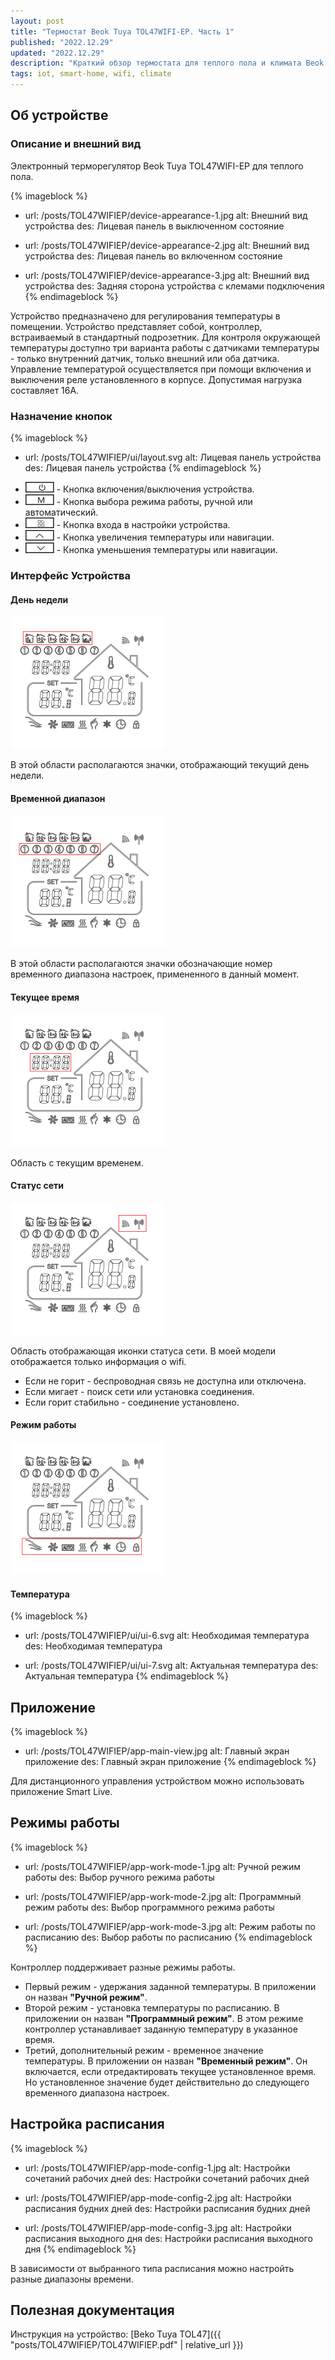 ```yaml
---
layout: post
title: "Термостат Beok Tuya TOL47WIFI-EP. Часть 1"
published: "2022.12.29"
updated: "2022.12.29"
description: "Краткий обзор термостата для теплого пола и климата Beok Tuya с встроенным модулем Wi-Fi."
tags: iot, smart-home, wifi, climate
---
```



## Об устройстве

### Описание и внешний вид

Электронный терморегулятор Beok Tuya TOL47WIFI-EP для теплого пола.

{% imageblock %}
- url: /posts/TOL47WIFIEP/device-appearance-1.jpg
  alt: Внешний вид устройства
  des: Лицевая панель в выключенном состояние

- url: /posts/TOL47WIFIEP/device-appearance-2.jpg
  alt: Внешний вид устройства
  des: Лицевая панель во включенном состояние

- url: /posts/TOL47WIFIEP/device-appearance-3.jpg
  alt: Внешний вид устройства
  des: Задняя сторона устройства с клемами подключения
{% endimageblock %}

Устройство предназначено для регулирования температуры в помещении. Устройство представляет собой, контроллер, встраиваемый в стандартный подрозетник. 
Для контроля окружающей температуры доступно три варианта работы с датчиками температуры - только внутренний датчик, только внешний или оба датчика.
Управление температурой осуществляется при помощи включения и выключения реле установленного в корпусе. Допустимая нагрузка составляет 16А. 


### Назначение кнопок

{% imageblock %}
- url: /posts/TOL47WIFIEP/ui/layout.svg
  alt: Лицевая панель устройства
  des: Лицевая панель устройства
{% endimageblock %}


* <img class="image-in-list" src="/posts/TOL47WIFIEP/ui/button-1.svg"> - Кнопка включения/выключения устройства.
* <img class="image-in-list" src="/posts/TOL47WIFIEP/ui/button-2.svg"> - Кнопка выбора режима работы, ручной или автоматический.
* <img class="image-in-list" src="/posts/TOL47WIFIEP/ui/button-3.svg"> - Кнопка входа в настройки устройства.
* <img class="image-in-list" src="/posts/TOL47WIFIEP/ui/button-4.svg"> - Кнопка увеличения температуры или навигации.
* <img class="image-in-list" src="/posts/TOL47WIFIEP/ui/button-5.svg"> - Кнопка уменьшения температуры или навигации.


### Интерфейс Устройства 


#### День недели

<img class="image-center" src="/posts/TOL47WIFIEP/ui/ui-1.svg">

В этой области располагаются значки, отображающий текущий день недели.


#### Временной диапазон

<img class="image-center" src="/posts/TOL47WIFIEP/ui/ui-2.svg">

В этой области располагаются значки обозначающие номер временного диапазона настроек, примененного в данный момент.


#### Текущее время

<img class="image-center" src="/posts/TOL47WIFIEP/ui/ui-3.svg">

Область с текущим временем.

#### Статус сети

<img class="image-center" src="/posts/TOL47WIFIEP/ui/ui-4.svg">

Область отображающая иконки статуса сети. В моей модели отображается только информация о wifi. 
* Если не горит - беспроводная связь не доступна или отключена.
* Если мигает - поиск сети или установка соединения.
* Если горит стабильно - соединение установлено.


#### Режим работы

<img class="image-center" src="/posts/TOL47WIFIEP/ui/ui-5.svg">



#### Температура

{% imageblock %}
- url: /posts/TOL47WIFIEP/ui/ui-6.svg
  alt: Необходимая температура
  des: Необходимая температура

- url: /posts/TOL47WIFIEP/ui/ui-7.svg
  alt: Актуальная температура
  des: Актуальная температура
{% endimageblock %}

  
## Приложение

{% imageblock %}
- url: /posts/TOL47WIFIEP/app-main-view.jpg
  alt: Главный экран приложение
  des: Главный экран приложение
{% endimageblock %}

Для дистанционного управления устройством можно использовать приложение Smart Live.


## Режимы работы

{% imageblock %}
- url: /posts/TOL47WIFIEP/app-work-mode-1.jpg
  alt: Ручной режим работы
  des: Выбор ручного режима работы

- url: /posts/TOL47WIFIEP/app-work-mode-2.jpg
  alt: Программный режим работы
  des: Выбор программного режима работы

- url: /posts/TOL47WIFIEP/app-work-mode-3.jpg
  alt: Режим работы по расписанию
  des: Выбор работы по расписанию
{% endimageblock %}

Контроллер поддерживает разные режимы работы.
* Первый режим - удержания заданной температуры. В приложении он назван **"Ручной режим"**.
* Второй режим - установка температуры по расписанию. В приложении он назван **"Программный режим"**. В этом режиме контроллер устанавливает заданную температуру в указанное время.
* Третий, дополнительный режим - временное значение температуры. В приложении он назван **"Временный режим"**. Он включается, если отредактировать текущее установленное время. Но установленное значение будет действительно до следующего временного диапазона настроек.


## Настройка расписания

{% imageblock %}
- url: /posts/TOL47WIFIEP/app-mode-config-1.jpg
  alt: Настройки сочетаний рабочих дней
  des: Настройки сочетаний рабочих дней

- url: /posts/TOL47WIFIEP/app-mode-config-2.jpg
  alt: Настройки расписания будних дней
  des: Настройки расписания будних дней

- url: /posts/TOL47WIFIEP/app-mode-config-3.jpg
  alt: Настройки расписания выходного дня
  des: Настройки расписания выходного дня
{% endimageblock %}

В зависимости от выбранного типа расписания можно настройть разные диапазоны времени.


## Полезная документация

Инструкция на устройство: [Beko Tuya TOL47]({{ "posts/TOL47WIFIEP/TOL47WIFIEP.pdf" | relative_url }})
